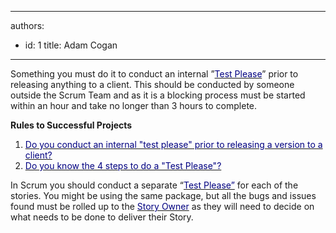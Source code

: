 

---
authors:
  - id: 1
    title: Adam Cogan
---




<span class='intro'> Something you must do it to conduct an internal&#160;”<a shape="rect" href="/Management/RulesToSuccessfulProjects/Pages/InternalTestPlease.aspx"><font color="#000080">Test Please</font></a>” prior to releasing anything to a client. This should be conducted by someone outside the Scrum Team and as it is a blocking process must be started within an hour and take no longer than 3 hours to complete. 
 </span>


  <p>
    <strong>Rules to Successful Projects</strong> </p>
<ol>
    <li><a shape="rect" href="/Management/RulesToSuccessfulProjects/Pages/InternalTestPlease.aspx"><font color="#000080">Do you conduct an internal &quot;test please&quot; prior to releasing a version to a client?</font></a> </li>
    <li><a shape="rect" href="/Management/RulesToSuccessfulProjects/Pages/TestPleaseFourSteps.aspx"><font color="#000080">Do you know the 4 steps to do a &quot;Test Please&quot;?</font></a> </li>
</ol>
<p class="ms-rteCustom-GreyBox">In Scrum you should conduct a separate “<a shape="rect" href="/Management/RulesToSuccessfulProjects/Pages/InternalTestPlease.aspx"><font color="#000080">Test Please”</font></a>&#160;for each of the stories. You might be using the same package, but all the bugs and issues found must be rolled up to the <a shape="rect" href="/Management/RulesToBetterScrumUsingTFS/Pages/OwnerForEveryUserStory.aspx"><font color="#000080">Story Owner</font></a> as they will need to decide on what needs to be done to deliver their Story.</p>




